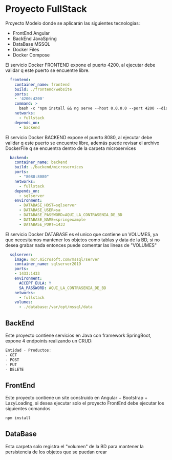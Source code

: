 # Proyecto FullStack

Proyecto Modelo donde se aplicarán las siguientes tecnologias:
- FrontEnd Angular
- BackEnd JavaSpring
- DataBase MSSQL
- Docker Files
- Docker Compose

El servicio Docker FRONTEND expone el puerto 4200, al ejecutar debe validar q este puerto se encuentre libre.
```yaml
  frontend: 
    container_name: frontend
    build: ./frontend/website 
    ports: 
    - '4200:4200'
    command: > 
      bash -c "npm install && ng serve --host 0.0.0.0 --port 4200 --disable-host-check"
    networks:
      - fullstack
    depends_on:
      - backend   
```

El servicio Docker BACKEND expone el puerto 8080, al ejecutar debe validar q este puerto se encuentre libre, además puede revisar el archivo DockerFile q se encuentra dentro de la carpeta microservices
```yaml
  backend:
    container_name: backend
    build: ./backend/microservices
    ports:
      - "8080:8080"
    networks:
      - fullstack
    depends_on:
      - sqlserver
    environment:
      - DATABASE_HOST=sqlserver
      - DATABASE_USER=sa
      - DATABASE_PASSWORD=AQUI_LA_CONTRASENIA_DE_BD
      - DATABASE_NAME=springexample  
      - DATABASE_PORT=1433
```

El servicio Docker DATABASE es el unico que contiene un VOLUMES, ya que necesitamos mantener los objetos como tablas y data de la BD, si no desea grabar nada entonces puede comentar las lineas de "VOLUMES"
```yaml
  sqlserver:
    image: mcr.microsoft.com/mssql/server
    container_name: sqlserver2019
    ports:
    - 1433:1433
    environment:
      ACCEPT_EULA: Y
      SA_PASSWORD: AQUI_LA_CONTRASENIA_DE_BD
    networks:
      - fullstack
    volumes:
      - ./database:/var/opt/mssql/data
```

## BackEnd

Este proyecto contiene servicios en Java con framework SpringBoot, expone 4 endpoints realizando un CRUD:

```java
Entidad - Productos:
- GET
- POST
- PUT
- DELETE
```

## FrontEnd
Este proyecto contiene un site construido en Angular + Bootstrap + LazyLoading, si desea ejecutar solo el proyecto FrontEnd debe ejecutar los siguientes comandos

```javascript
npm install
```

## DataBase

Esta carpeta solo registra el "volumen" de la BD para mantener la persistencia de los objetos que se puedan crear
